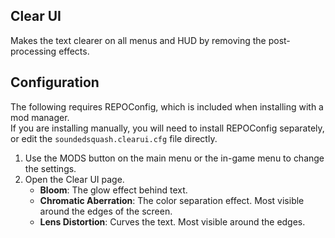 ## Clear UI

Makes the text clearer on all menus and HUD by removing the post-processing effects.

## Configuration
The following requires REPOConfig, which is included when installing with a mod manager.\
If you are installing manually, you will need to install REPOConfig separately, or edit the `soundedsquash.clearui.cfg` file directly.
1. Use the MODS button on the main menu or the in-game menu to change the settings.
2. Open the Clear UI page.
   - **Bloom**: The glow effect behind text.
   - **Chromatic Aberration**: The color separation effect. Most visible around the edges of the screen.
   - **Lens Distortion**: Curves the text. Most visible around the edges.